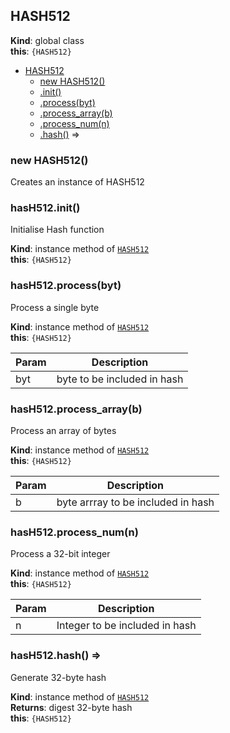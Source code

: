 <a name="HASH512"></a>

## HASH512
**Kind**: global class  
**this**: <code>{HASH512}</code>  

* [HASH512](#HASH512)
    * [new HASH512()](#new_HASH512_new)
    * [.init()](#HASH512+init)
    * [.process(byt)](#HASH512+process)
    * [.process_array(b)](#HASH512+process_array)
    * [.process_num(n)](#HASH512+process_num)
    * [.hash()](#HASH512+hash) ⇒

<a name="new_HASH512_new"></a>

### new HASH512()
Creates an instance of HASH512

<a name="HASH512+init"></a>

### hasH512.init()
Initialise Hash function

**Kind**: instance method of [<code>HASH512</code>](#HASH512)  
**this**: <code>{HASH512}</code>  
<a name="HASH512+process"></a>

### hasH512.process(byt)
Process a single byte

**Kind**: instance method of [<code>HASH512</code>](#HASH512)  
**this**: <code>{HASH512}</code>  

| Param | Description |
| --- | --- |
| byt | byte to be included in hash |

<a name="HASH512+process_array"></a>

### hasH512.process\_array(b)
Process an array of bytes

**Kind**: instance method of [<code>HASH512</code>](#HASH512)  
**this**: <code>{HASH512}</code>  

| Param | Description |
| --- | --- |
| b | byte arrray to be included in hash |

<a name="HASH512+process_num"></a>

### hasH512.process\_num(n)
Process a 32-bit integer

**Kind**: instance method of [<code>HASH512</code>](#HASH512)  
**this**: <code>{HASH512}</code>  

| Param | Description |
| --- | --- |
| n | Integer to be included in hash |

<a name="HASH512+hash"></a>

### hasH512.hash() ⇒
Generate 32-byte hash

**Kind**: instance method of [<code>HASH512</code>](#HASH512)  
**Returns**: digest 32-byte hash  
**this**: <code>{HASH512}</code>  
